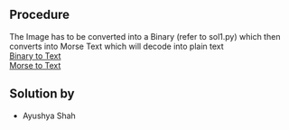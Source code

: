## Procedure
The Image has to be converted into a Binary (refer to sol1.py) which then converts into Morse Text which will decode into plain text <br/>
[Binary to Text](https://www.rapidtables.com/convert/number/binary-to-ascii.html) <br/>
[Morse to Text](https://morsecode.world/international/translator.html)
## Solution by
- Ayushya Shah
